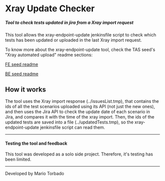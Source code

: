 # Xray Update Checker


##### Tool to check tests updated in jira from a Xray import request

This tool allows the xray-endpoint-update jenkinsfile script to check which tests has been updated or uploaded in the last
Xray import request.

To know more about the xray-endpoint-update tool, check the TAS seed's "Xray automated upload" readme sections:

[FE seed readme](https://tools.adidas-group.com/bitbucket/projects/TE/repos/seed-tas-serenitybdd-fe-web/browse/README.md)

[BE seed readme](https://tools.adidas-group.com/bitbucket/projects/TE/repos/seed-tas-serenitybdd-be-restapi/browse/README.md)

## How it works
The tool uses the Xray import response (../issuesList.tmp), that contains the ids of all the test scenarios uploaded using its API (not just the new ones), 
and then uses the Jira API to check the update date of each scenario in Jira, and compares it with the time of the xray import. 
Then, the ids of the updated tests are saved into a file (../updatedTests.tmp), so the xray-endpoint-update jenkinsfile script can read them.
 
 ***
 #### Testing the tool and feedback
 
 This tool was developed as a solo side project. Therefore, it's testing has been limited.
 ***
 
 Developed by Mario Torbado
